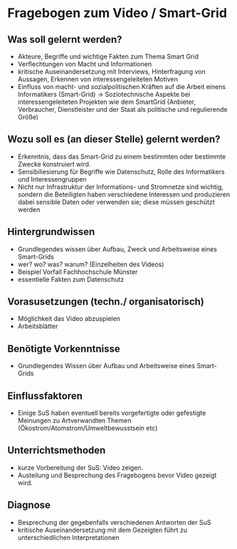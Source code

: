 # Fragebogen zum Video / Smart-Grid

##  Was soll gelernt werden?
   * Akteure, Begriffe und wichtige Fakten zum Thema Smart Grid
   * Verflechtungen von Macht und Informationen
   * kritische Auseinandersetzung mit Interviews, Hinterfragung von Aussagen, Erkennen von interessengeleiteten Motiven
   *  Einfluss von macht- und sozialpolitischen Kräften auf die Arbeit einens Informatikers (Smart-Grid) -> Soziotechnische Aspekte bei interessengeleiteten Projekten wie dem SmartGrid  (Anbieter, Verbraucher, Dienstleister und der Staat als politische und regulierende Größe)



## Wozu soll es (an dieser Stelle) gelernt werden?
   * Erkenntnis, dass das Smart-Grid zu einem bestimmten oder bestimmte Zwecke  konstruiert wird.
   * Sensibiliesierung für Begriffe wie Datenschutz, Rolle des Informatikers und Interessengruppen
   * Nicht nur Infrastruktur der  Informations- und Stromnetze sind wichtig, sondern die Beteiligten haben  verschiedene Interessen und  produzieren dabei sensible Daten oder verwenden sie; diese müssen geschützt werden

## Hintergrundwissen 
   * Grundlegendes wissen über Aufbau, Zweck und Arbeitsweise eines Smart-Grids
   * wer? wo? was? warum? (Einzelheiten des Videos) 
   * Beispiel Vorfall Fachhochschule Münster 
   * essentielle Fakten zum Datenschutz
   
   


## Vorasusetzungen (techn./ organisatorisch)
   * Möglichkeit das Video abzuspielen
   * Arbeitsblätter 


## Benötigte Vorkenntnisse
   * Grundlegendes Wissen über Aufbau und Arbeitsweise eines Smart-Grids


## Einflussfaktoren
   * Einige SuS haben eventuell bereits vorgefertigte oder gefestigte Meinungen zu Artverwandten Themen (Ökostrom/Atomstrom/Umweltbewusstsein etc)

   


## Unterrichtsmethoden
   * kurze Vorbereitung der SuS: Video zeigen. 
   * Austeilung und Besprechung des Fragebogens bevor Video gezeigt wird.


## Diagnose
   * Besprechung der gegebenfalls verschiedenen Antworten der SuS
   * kritische Auseinandersetzung mit dem Gezeigten führt zu unterschiedlichen Interpretationen

